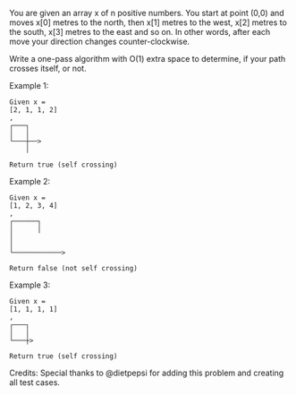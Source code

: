 You are given an array x of n positive numbers. You start at point (0,0) and moves x[0] metres to the north, then x[1] metres to the west, x[2] metres to the south, x[3] metres to the east and so on. In other words, after each move your direction changes counter-clockwise.

Write a one-pass algorithm with O(1) extra space to determine, if your path crosses itself, or not.

Example 1:

~~~
Given x =
[2, 1, 1, 2]
,
┌───┐
│   │
└───┼──>
    │

Return true (self crossing)
~~~

Example 2:

~~~
Given x =
[1, 2, 3, 4]
,
┌──────┐
│      │
│
│
└────────────>

Return false (not self crossing)
~~~

Example 3:

~~~
Given x =
[1, 1, 1, 1]
,
┌───┐
│   │
└───┼>

Return true (self crossing)
~~~

Credits:
Special thanks to @dietpepsi for adding this problem and creating all test cases.
